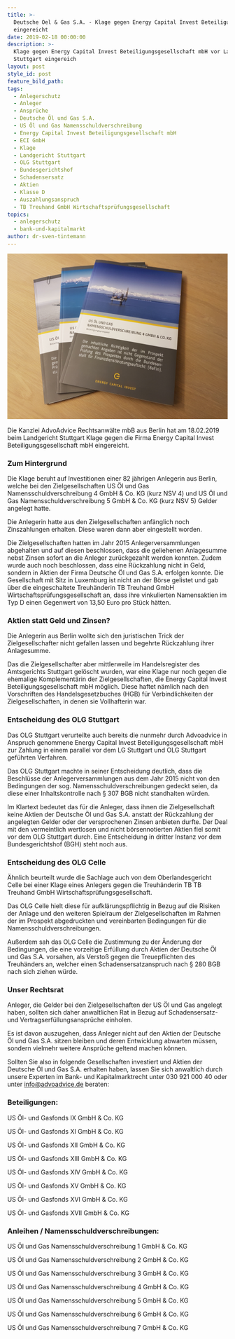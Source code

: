 ```yaml
---
title: >-
  Deutsche Oel & Gas S.A. - Klage gegen Energy Capital Invest Beteiligungs GmbH
  eingereicht
date: 2019-02-18 00:00:00
description: >-
  Klage gegen Energy Capital Invest Beteiligungsgesellschaft mbH vor Landgericht
  Stuttgart eingereich
layout: post
style_id: post
feature_bild_path:
tags:
  - Anlegerschutz
  - Anleger
  - Ansprüche
  - Deutsche Öl und Gas S.A.
  - US Öl und Gas Namensschuldverschreibung
  - Energy Capital Invest Beteiligungsgesellschaft mbH
  - ECI GmbH
  - Klage
  - Landgericht Stuttgart
  - OLG Stuttgart
  - Bundesgerichtshof
  - Schadensersatz
  - Aktien
  - Klasse D
  - Auszahlungsanspruch
  - TB Treuhand GmbH Wirtschaftsprüfungsgesellschaft
topics:
  - anlegerschutz
  - bank-und-kapitalmarkt
author: dr-sven-tintemann
---
```


![](/uploads/dogsa-prospekt-nsv-4.jpg)

Die Kanzlei AdvoAdvice Rechtsanwälte mbB aus Berlin hat am 18.02.2019 beim Landgericht Stuttgart Klage gegen die Firma Energy Capital Invest Beteiligungsgesellschaft mbH eingereicht.

### Zum Hintergrund

Die Klage beruht auf Investitionen einer 82 jährigen Anlegerin aus Berlin, welche bei den Zielgesellschaften US Öl und Gas Namensschuldverschreibung 4 GmbH & Co. KG (kurz NSV 4) und US Öl und Gas Namensschuldverschreibung 5 GmbH & Co. KG (kurz NSV 5) Gelder angelegt hatte.

Die Anlegerin hatte aus den Zielgesellschaften anfänglich noch Zinszahlungen erhalten. Diese waren dann aber eingestellt worden.

Die Zielgesellschaften hatten im Jahr 2015 Anlegerversammlungen abgehalten und auf diesen beschlossen, dass die geliehenen Anlagesumme nebst Zinsen sofort an die Anleger zurückgezahlt werden konnten. Zudem wurde auch noch beschlossen, dass eine Rückzahlung nicht in Geld, sondern in Aktien der Firma Deutsche Öl und Gas S.A. erfolgen konnte. Die Gesellschaft mit Sitz in Luxemburg ist nicht an der Börse gelistet und gab über die eingeschaltete Treuhänderin TB Treuhand GmbH Wirtschaftsprüfungsgesellschaft an, dass ihre vinkulierten Namensaktien im Typ D einen Gegenwert von 13,50 Euro pro Stück hätten.

### Aktien statt Geld und Zinsen?

Die Anlegerin aus Berlin wollte sich den juristischen Trick der Zielgesellschafter nicht gefallen lassen und begehrte Rückzahlung ihrer Anlagesumme.

Das die Zielgesellschafter aber mittlerweile im Handelsregister des Amtsgerichts Stuttgart gelöscht wurden, war eine Klage nur noch gegen die ehemalige Komplementärin der Zielgesellschaften, die Energy Capital Invest Beteiligungsgesellschaft mbH möglich. Diese haftet nämlich nach den Vorschriften des Handelsgesetzbuches (HGB) für Verbindlichkeiten der Zielgesellschaften, in denen sie Vollhafterin war.

### Entscheidung des OLG Stuttgart

Das OLG Stuttgart verurteilte auch bereits die nunmehr durch Advoadvice in Anspruch genommene Energy Capital Invest Beteiligungsgesellschaft mbH zur Zahlung in einem parallel vor dem LG Stuttgart und OLG Stuttgart geführten Verfahren.

Das OLG Stuttgart machte in seiner Entscheidung deutlich, dass die Beschlüsse der Anlegerversammlungen aus dem Jahr 2015 nicht von den Bedingungen der sog. Namensschuldverschreibungen gedeckt seien, da diese einer Inhaltskontrolle nach § 307 BGB nicht standhalten würden.

Im Klartext bedeutet das für die Anleger, dass ihnen die Zielgesellschaft keine Aktien der Deutsche Öl und Gas S.A. anstatt der Rückzahlung der angelegten Gelder oder der versprochenen Zinsen anbieten durfte. Der Deal mit den vermeintlich wertlosen und nicht börsennotierten Aktien fiel somit vor dem OLG Stuttgart durch. Eine Entscheidung in dritter Instanz vor dem Bundesgerichtshof (BGH) steht noch aus.

### Entscheidung des OLG Celle

Ähnlich beurteilt wurde die Sachlage auch von dem Oberlandesgericht Celle bei einer Klage eines Anlegers gegen die Treuhänderin TB TB Treuhand GmbH Wirtschaftsprüfungsgesellschaft.

Das OLG Celle hielt diese für aufklärungspflichtig in Bezug auf die Risiken der Anlage und den weiteren Spielraum der Zielgesellschaften im Rahmen der im Prospekt abgedruckten und vereinbarten Bedingungen für die Namensschuldverschreibungen.

Außerdem sah das OLG Celle die Zustimmung zu der Änderung der Bedingungen, die eine vorzeitige Erfüllung durch Aktien der Deutsche Öl und Gas S.A. vorsahen, als Verstoß gegen die Treuepflichten des Treuhänders an, welcher einen Schadensersatzanspruch nach § 280 BGB nach sich ziehen würde.

### Unser Rechtsrat

Anleger, die Gelder bei den Zielgesellschaften der US Öl und Gas angelegt haben, sollten sich daher anwaltlichen Rat in Bezug auf Schadensersatz- und Vertragserfüllungsansprüche einholen.

Es ist davon auszugehen, dass Anleger nicht auf den Aktien der Deutsche Öl und Gas S.A. sitzen bleiben und deren Entwicklung abwarten müssen, sondern vielmehr weitere Ansprüche geltend machen können.

Sollten Sie also in folgende Gesellschaften investiert und Aktien der Deutsche Öl und Gas S.A. erhalten haben, lassen Sie sich anwaltlich durch unsere Experten im Bank- und Kapitalmarktrecht unter 030 921 000 40 oder unter info@advoadvice.de beraten:

### Beteiligungen:

US Öl- und Gasfonds IX GmbH & Co. KG

US Öl- und Gasfonds XI GmbH & Co. KG

US Öl- und Gasfonds XII GmbH & Co. KG

US Öl- und Gasfonds XIII GmbH & Co. KG

US Öl- und Gasfonds XIV GmbH & Co. KG

US Öl- und Gasfonds XV GmbH & Co. KG

US Öl- und Gasfonds XVI GmbH & Co. KG

US Öl- und Gasfonds XVII GmbH & Co. KG

### Anleihen / Namensschuldverschreibungen:

US Öl und Gas Namensschuldverschreibung 1 GmbH & Co. KG

US Öl und Gas Namensschuldverschreibung 2 GmbH & Co. KG

US Öl und Gas Namensschuldverschreibung 3 GmbH & Co. KG

US Öl und Gas Namensschuldverschreibung 4 GmbH & Co. KG

US Öl und Gas Namensschuldverschreibung 5 GmbH & Co. KG

US Öl und Gas Namensschuldverschreibung 6 GmbH & Co. KG

US Öl und Gas Namensschuldverschreibung 7 GmbH & Co. KG